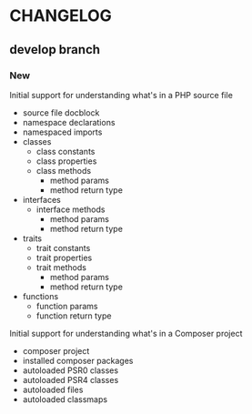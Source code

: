 # CHANGELOG

## develop branch

### New

Initial support for understanding what's in a PHP source file
- source file docblock
- namespace declarations
- namespaced imports
- classes
  - class constants
  - class properties
  - class methods
    - method params
    - method return type
- interfaces
  - interface methods
    - method params
    - method return type
- traits
  - trait constants
  - trait properties
  - trait methods
    - method params
    - method return type
- functions
  - function params
  - function return type

Initial support for understanding what's in a Composer project
- composer project
- installed composer packages
- autoloaded PSR0 classes
- autoloaded PSR4 classes
- autoloaded files
- autoloaded classmaps